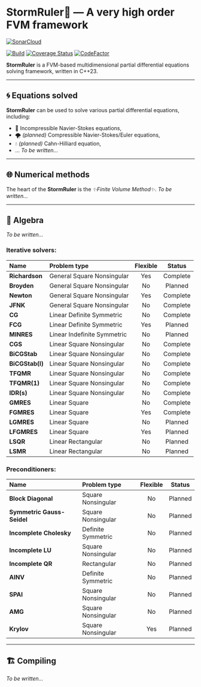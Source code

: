<!--=-=-=-=-=-=-=-=-=-=-=-=-=-=-=-=-=-=-=-=-=-=-=-=-=-=-=-=-=-=-=-=-=-=-=-=-=-->
# StormRuler🦜 — A very high order FVM framework
<!--=-=-=-=-=-=-=-=-=-=-=-=-=-=-=-=-=-=-=-=-=-=-=-=-=-=-=-=-=-=-=-=-=-=-=-=-=-->

[![SonarCloud](https://sonarcloud.io/images/project_badges/sonarcloud-white.svg)](https://sonarcloud.io/summary/new_code?id=Jhuighuy_StormRuler)

[![Build](https://github.com/Jhuighuy/StormRuler/actions/workflows/build.yml/badge.svg)](https://github.com/Jhuighuy/StormRuler/actions/workflows/build.yml)
[![Coverage Status](https://coveralls.io/repos/github/Jhuighuy/StormRuler/badge.svg?branch=main)](https://coveralls.io/github/Jhuighuy/StormRuler?branch=main)
[![CodeFactor](https://www.codefactor.io/repository/github/jhuighuy/stormruler/badge)](https://www.codefactor.io/repository/github/jhuighuy/stormruler)

**StormRuler** is a FVM-based multidimensional partial 
differential equations solving framework, written in C++23.

--------------------------------------------------------------------------------
## 🌀 Equations solved

**StormRuler** can be used to solve various partial differential equations, 
including:
* 🌊 Incompressible Navier-Stokes equations,
* 🌪 _(planned)_ Сompressible Navier-Stokes/Euler equations,
* 💧 _(planned)_ Cahn-Hilliard equation,
* ...
_To be written..._

--------------------------------------------------------------------------------
## 🌐 Numerical methods

The heart of the **StormRuler** is the _✨Finite Volume Method✨_.
_To be written..._

--------------------------------------------------------------------------------
## 🌈 Algebra

_To be written..._

### Iterative solvers:
| Name                    | Problem type                 | Flexible | Status   |
|:------------------------|:-----------------------------|:--------:|:--------:|
| **Richardson**          | General Square Nonsingular   | Yes      | Complete |
| **Broyden**             | General Square Nonsingular   | No       | Planned  |
| **Newton**              | General Square Nonsingular   | Yes      | Complete |
| **JFNK**                | General Square Nonsingular   | No       | Complete |
| **CG**                  | Linear Definite Symmetric    | No       | Complete |
| **FCG**                 | Linear Definite Symmetric    | Yes      | Planned  |
| **MINRES**              | Linear Indefinite Symmetric  | No       | Planned  |
| **CGS**                 | Linear Square Nonsingular    | No       | Complete |
| **BiCGStab**            | Linear Square Nonsingular    | No       | Complete |
| **BiCGStab(l)**         | Linear Square Nonsingular    | No       | Complete |
| **TFQMR**               | Linear Square Nonsingular    | No       | Complete |
| **TFQMR(1)**            | Linear Square Nonsingular    | No       | Complete |
| **IDR(s)**              | Linear Square Nonsingular    | No       | Complete |
| **GMRES**               | Linear Square                | No       | Complete |
| **FGMRES**              | Linear Square                | Yes      | Complete |
| **LGMRES**              | Linear Square                | No       | Planned  |
| **LFGMRES**             | Linear Square                | Yes      | Planned  |
| **LSQR**                | Linear Rectangular           | No       | Planned  |
| **LSMR**                | Linear Rectangular           | No       | Planned  |

### Preconditioners:
| Name                        | Problem type             | Flexible | Status   |
|:----------------------------|:-------------------------|:--------:|:--------:|
| **Block Diagonal**          | Square Nonsingular       | No       | Planned  |
| **Symmetric Gauss-Seidel**  | Square Nonsingular       | No       | Planned  |
| **Incomplete Cholesky**     | Definite Symmetric       | No       | Planned  |
| **Incomplete LU**           | Square Nonsingular       | No       | Planned  |
| **Incomplete QR**           | Rectangular              | No       | Planned  |
| **AINV**                    | Definite Symmetric       | No       | Planned  |
| **SPAI**                    | Square Nonsingular       | No       | Planned  |
| **AMG**                     | Square Nonsingular       | No       | Planned  |
| **Krylov**                  | Square Nonsingular       | Yes      | Planned  |

--------------------------------------------------------------------------------
## 🏗 Compiling

_To be written..._
